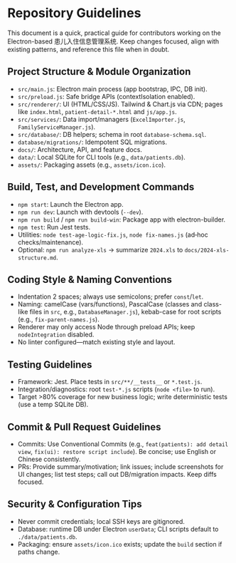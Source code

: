 # Repository Guidelines

This document is a quick, practical guide for contributors working on the Electron-based 患儿入住信息管理系统. Keep changes focused, align with existing patterns, and reference this file when in doubt.

## Project Structure & Module Organization
- `src/main.js`: Electron main process (app bootstrap, IPC, DB init).
- `src/preload.js`: Safe bridge APIs (contextIsolation enabled).
- `src/renderer/`: UI (HTML/CSS/JS). Tailwind & Chart.js via CDN; pages like `index.html`, `patient-detail-*.html` and `js/app.js`.
- `src/services/`: Data import/managers (`ExcelImporter.js`, `FamilyServiceManager.js`).
- `src/database/`: DB helpers; schema in root `database-schema.sql`.
- `database/migrations/`: Idempotent SQL migrations.
- `docs/`: Architecture, API, and feature docs.
- `data/`: Local SQLite for CLI tools (e.g., `data/patients.db`).
- `assets/`: Packaging assets (e.g., `assets/icon.ico`).

## Build, Test, and Development Commands
- `npm start`: Launch the Electron app.
- `npm run dev`: Launch with devtools (`--dev`).
- `npm run build` / `npm run build-win`: Package app with electron-builder.
- `npm test`: Run Jest tests.
- Utilities: `node test-age-logic-fix.js`, `node fix-names.js` (ad‑hoc checks/maintenance).
- Optional: `npm run analyze-xls` → summarize `2024.xls` to `docs/2024-xls-structure.md`.

## Coding Style & Naming Conventions
- Indentation 2 spaces; always use semicolons; prefer `const`/`let`.
- Naming: camelCase (vars/functions), PascalCase (classes and class-like files in `src`, e.g., `DatabaseManager.js`), kebab-case for root scripts (e.g., `fix-parent-names.js`).
- Renderer may only access Node through preload APIs; keep `nodeIntegration` disabled.
- No linter configured—match existing style and layout.

## Testing Guidelines
- Framework: Jest. Place tests in `src/**/__tests__` or `*.test.js`.
- Integration/diagnostics: root `test-*.js` scripts (`node <file>` to run).
- Target >80% coverage for new business logic; write deterministic tests (use a temp SQLite DB).

## Commit & Pull Request Guidelines
- Commits: Use Conventional Commits (e.g., `feat(patients): add detail view`, `fix(ui): restore script include`). Be concise; use English or Chinese consistently.
- PRs: Provide summary/motivation; link issues; include screenshots for UI changes; list test steps; call out DB/migration impacts. Keep diffs focused.

## Security & Configuration Tips
- Never commit credentials; local SSH keys are gitignored.
- Database: runtime DB under Electron `userData`; CLI scripts default to `./data/patients.db`.
- Packaging: ensure `assets/icon.ico` exists; update the `build` section if paths change.

